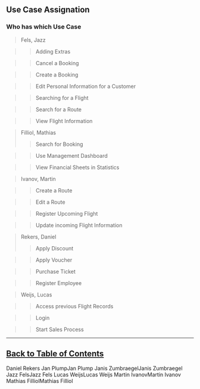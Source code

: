 ## Use Case Assignation
### Who has which Use Case

>   Fels, Jazz

>>  Adding Extras

>>  Cancel a Booking

>>  Create a Booking

>>  Edit Personal Information for a Customer

>>  Searching for a Flight

>>  Search for a Route

>>  View Flight Information

>   Filliol, Mathias
>>  Search for Booking

>>  Use Management Dashboard

>>  View Financial Sheets in Statistics

>   Ivanov, Martin

>>  Create a Route

>>  Edit a Route

>>  Register Upcoming Flight

>>  Update incoming Flight Information 

>   Rekers, Daniel
>>  Apply Discount

>>  Apply Voucher

>>  Purchase Ticket

>>  Register Employee

>   Weijs, Lucas

>>  Access previous Flight Records

>>  Login

>>  Start Sales Process


---
## [Back to Table of Contents](../TableOfContents.md)

Daniel Rekers
Jan PlumpJan Plump
Janis ZumbraegelJanis Zumbraegel
Jazz FelsJazz Fels
Lucas WeijsLucas Weijs
Martin IvanovMartin Ivanov
Mathias FilliolMathias Filliol 